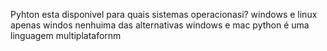 Pyhton esta disponivel para quais sistemas operacionasi?
windows e linux
apenas windos 
nenhuima das alternativas 
windows e mac
python é uma linguagem multiplatafornm 


